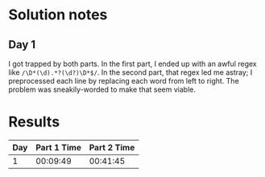 # Solution notes

## Day 1

I got trapped by both parts. In the first part, I ended up with an awful regex like `/\D*(\d).*?(\d?)\D*$/`. In the second part, that regex led me astray; I preprocessed each line by replacing each word from left to right. The problem was sneakily-worded to make that seem viable.

# Results

| Day | Part 1 Time | Part 2 Time |
| --- | ----------- | ----------- |
| 1   | 00:09:49    | 00:41:45    |
